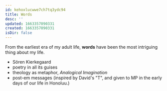 ```yaml
---
id: kehoxlucwwe7ch7tq3ydc94
title: Words
desc: ''
updated: 1663357090331
created: 1663357090331
isDir: false
---
```

From the earliest era of my adult life, **words** have been the most intriguing thing about my life. 

- Sören Kierkegaard
- poetry in all its guises
- theology as metaphor, *Analogical Imagination*
- post-em messages (inspired by David's "T", and given to MP in the early days of our life in Honoluu.)